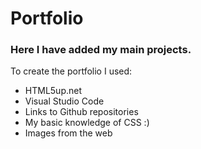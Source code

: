 # Portfolio

### Here I have added my main projects.

To create the portfolio I used:
- HTML5up.net
- Visual Studio Code
- Links to Github repositories
- My basic knowledge of CSS :)
- Images from the web
